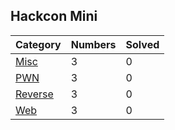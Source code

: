 ## Hackcon Mini

| Category | Numbers | Solved |
| -------- | ------- | ------ |
| [Misc](./Misc/README.md) | 3 | 0 |
| [PWN](./PWN/README.md) | 3 | 0 |
| [Reverse](./Reverse/README.md) | 3 | 0 |
| [Web](./Web/README.md) | 3 | 0 |
